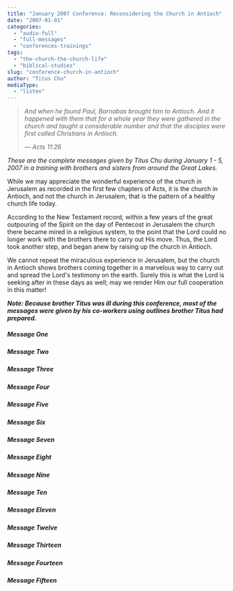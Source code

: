```yaml
---
title: "January 2007 Conference: Reconsidering the Church in Antioch"
date: "2007-01-01"
categories: 
  - "audio-full"
  - "full-messages"
  - "conferences-trainings"
tags: 
  - "the-church-the-church-life"
  - "biblical-studies"
slug: "conference-church-in-antioch"
author: "Titus Chu"
mediaType: 
  - "listen"
---
```


> _And when he found Paul, Barnabas brought him to Antioch. And it happened with them that for a whole year they were gathered in the church and taught a considerable number and that the disciples were first called Christians in Antioch._
> 
> _— Acts 11:26_

_These are the complete messages given by Titus Chu during January 1 - 5, 2007 in a training with brothers and sisters from around the Great Lakes._

While we may appreciate the wonderful experience of the church in Jerusalem as recorded in the first few chapters of Acts, it is the church in Antioch, and not the church in Jerusalem, that is the pattern of a healthy church life today.

According to the New Testament record, within a few years of the great outpouring of the Spirit on the day of Pentecost in Jerusalem the church there became mired in a religious system, to the point that the Lord could no longer work with the brothers there to carry out His move. Thus, the Lord took another step, and began anew by raising up the church in Antioch.

We cannot repeat the miraculous experience in Jerusalem, but the church in Antioch shows brothers coming together in a marvelous way to carry out and spread the Lord's testimony on the earth. Surely this is what the Lord is seeking after in these days as well; may we render Him our full cooperation in this matter!

**_Note: Because brother Titus was ill during this conference, most of the messages were given by his co-workers using outlines brother Titus had prepared._**

##### Message One

##### Message Two

##### Message Three

##### Message Four

##### Message Five

##### Message Six

##### Message Seven

##### Message Eight

##### Message Nine

##### Message Ten

##### Message Eleven

##### Message Twelve

##### Message Thirteen

##### Message Fourteen

##### Message Fifteen
